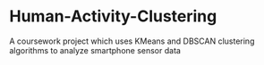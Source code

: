 # Human-Activity-Clustering

A coursework project which uses KMeans and DBSCAN clustering algorithms to analyze smartphone sensor data
